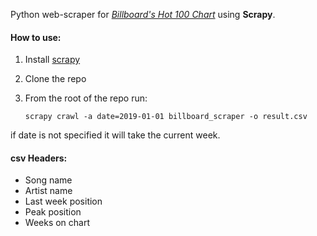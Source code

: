 

Python web-scraper for *[Billboard's Hot 100 Chart](https://www.billboard.com/charts/hot-100)* using **Scrapy**. 
#### How to use:
1. Install [scrapy](https://scrapy.org/](https://scrapy.org/))
2. Clone the repo
3. From the root of the repo run:

    `scrapy crawl -a date=2019-01-01 billboard_scraper -o result.csv`
    
if date is not specified it will take the current week.

#### csv Headers:
* Song name
* Artist name
* Last week position
* Peak position
* Weeks on chart
